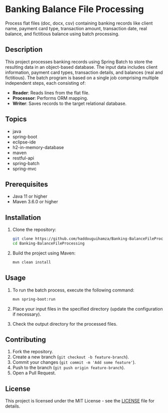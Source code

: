 # Banking Balance File Processing

Process flat files (doc, docx, csv) containing banking records like client name, payment card type, transaction amount, transaction date, real balance, and fictitious balance using batch processing.

## Description

This project processes banking records using Spring Batch to store the resulting data in an object-based database. The input data includes client information, payment card types, transaction details, and balances (real and fictitious). The batch program is based on a single job comprising multiple independent steps, each consisting of:

- **Reader**: Reads lines from the flat file.
- **Processor**: Performs ORM mapping.
- **Writer**: Saves records to the target relational database.

## Topics

- java
- spring-boot
- eclipse-ide
- h2-in-memory-database
- maven
- restful-api
- spring-batch
- spring-mvc

## Prerequisites

- Java 11 or higher
- Maven 3.6.0 or higher

## Installation

1. Clone the repository:
    ```bash
    git clone https://github.com/haddouguihamza/Banking-BalanceFileProcessing.git
    cd Banking-BalanceFileProcessing
    ```

2. Build the project using Maven:
    ```bash
    mvn clean install
    ```

## Usage

1. To run the batch process, execute the following command:
    ```bash
    mvn spring-boot:run
    ```

2. Place your input files in the specified directory (update the configuration if necessary).

3. Check the output directory for the processed files.

## Contributing

1. Fork the repository.
2. Create a new branch (`git checkout -b feature-branch`).
3. Commit your changes (`git commit -m 'Add some feature'`).
4. Push to the branch (`git push origin feature-branch`).
5. Open a Pull Request.

## License

This project is licensed under the MIT License - see the [LICENSE](LICENSE) file for details.
